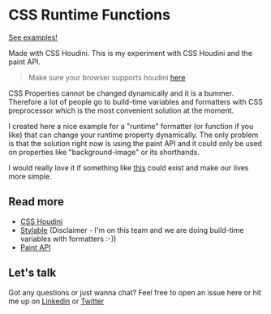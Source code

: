 # CSS Runtime Functions

[See examples!](https://tzachbon.github.io/css-runtime-functions/)

Made with CSS Houdini. This is my experiment with CSS Houdini and the paint API.

> Make sure your browser supports houdini [here](https://ishoudinireadyyet.com/)

CSS Properties cannot be changed dynamically and it is a bummer. Therefore a lot of people go to build-time variables and formatters with CSS preprocessor which is the most convenient solution at the moment.

I created here a nice example for a "runtime" formatter (or function if you like) that can change your runtime property dynamically. The only problem is that the solution right now is using the paint API and it could only be used on properties like "background-image" or its shorthands. 

I would really love it if something like [this](https://github.com/w3c/css-houdini-drafts/issues/1007) could exist and make our lives more simple.

## Read more
* [CSS Houdini](https://houdini.how/)
* [Stylable](https://stylable.io) (Disclaimer - I'm on this team and we are doing build-time variables with formatters :-))
* [Paint API](https://developer.mozilla.org/en-US/docs/Web/API/CSS_Painting_API)

## Let's talk

Got any questions or just wanna chat? Feel free to open an issue here or hit me up on [Linkedin](https://www.linkedin.com/) or [Twitter](https://twitter.com/tzachbonfil)
